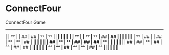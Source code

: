 # ConnectFour
ConnectFour Game
 __________________________________
|    | °° |    | ## | ## | °° | °° |
|____|____|____|____|____|____|____|
|    | °° |    | °° | °° | ## | ## |
|____|____|____|____|____|____|____|
| °° | ## |    | ## | °° | °° | ## |
|____|____|____|____|____|____|____|
| ## | °° | °° | ## | ## | ## | °° |
|____|____|____|____|____|____|____|
| ## | ## | °° | ## | °° | ## | ## |
|____|____|____|____|____|____|____|
| °° | °° | ## | °° | °° | ## | °° |
|____|____|____|____|____|____|____|
